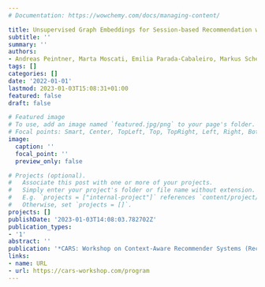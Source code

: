 ```yaml
---
# Documentation: https://wowchemy.com/docs/managing-content/

title: Unsupervised Graph Embeddings for Session-based Recommendation with Item Features
subtitle: ''
summary: ''
authors:
- Andreas Peintner, Marta Moscati, Emilia Parada-Cabaleiro, Markus Schedl, Eva Zangerle
tags: []
categories: []
date: '2022-01-01'
lastmod: 2023-01-03T15:08:31+01:00
featured: false
draft: false

# Featured image
# To use, add an image named `featured.jpg/png` to your page's folder.
# Focal points: Smart, Center, TopLeft, Top, TopRight, Left, Right, BottomLeft, Bottom, BottomRight.
image:
  caption: ''
  focal_point: ''
  preview_only: false

# Projects (optional).
#   Associate this post with one or more of your projects.
#   Simply enter your project's folder or file name without extension.
#   E.g. `projects = ["internal-project"]` references `content/project/deep-learning/index.md`.
#   Otherwise, set `projects = []`.
projects: []
publishDate: '2023-01-03T14:08:03.782702Z'
publication_types:
- '1'
abstract: ''
publication: '*CARS: Workshop on Context-Aware Recommender Systems (RecSys ’22)*'
links:
- name: URL
- url: https://cars-workshop.com/program
---
```

